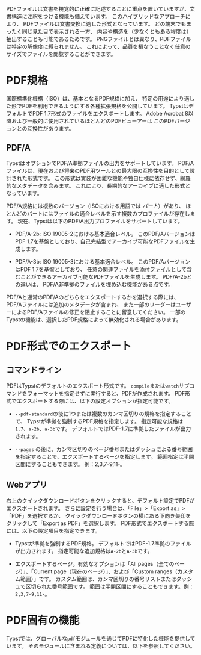 PDFファイルは文書を視覚的に正確に記述することに重点を置いていますが、文書構造に注釈をつける機能も備えています。
このハイブリッドなアプローチにより、
PDFファイルは文書交換に適した形式となっています。
どの端末でもまったく同じ見た目で表示される一方、
内容や構造を（少なくともある程度は）抽出することも可能であるためです。
PNGファイルとは異なり、PDFファイルは特定の解像度に縛られません。
これによって、品質を損なうことなく任意のサイズでファイルを閲覧することができます。

# PDF規格
国際標準化機構（ISO）は、基本となるPDF規格に加え、
特定の用途により適した形でPDFを利用できるようにする各種拡張規格を公開しています。
TypstはデフォルトでPDF 1.7形式のファイルをエクスポートします。
Adobe Acrobat 8以降および一般的に使用されているほとんどのPDFビューアーは
このPDFバージョンとの互換性があります。

## PDF/A
TypstはオプションでPDF/A準拠ファイルの出力をサポートしています。
PDF/Aファイルは、現在および将来のPDF用ツールとの最大限の互換性を目的として設計された形式です。
この形式は実装が困難な機能や独自仕様に依存せず、網羅的なメタデータを含みます。
これにより、長期的なアーカイブに適した形式となっています。

PDF/A規格には複数のバージョン（ISOにおける用語では _パート_）があり、
ほとんどのパートにはファイルの適合レベルを示す複数のプロファイルが存在します。
現在、Typstは以下のPDF/A出力プロファイルをサポートしています。

- PDF/A-2b: ISO 19005-2における基本適合レベル。
  このPDF/AバージョンはPDF 1.7を基盤としており、自己完結型でアーカイブ可能なPDFファイルを生成します。

- PDF/A-3b: ISO 19005-3における基本適合レベル。
  このPDF/AバージョンはPDF 1.7を基盤としており、
  任意の関連ファイルを[添付ファイル]($pdf.embed)として含むことができるアーカイブ可能なPDFファイルを生成します。
  PDF/A-2bとの違いは、
  PDF/A非準拠のファイルを埋め込む機能がある点です。

PDF/Aと通常のPDF/Aのどちらをエクスポートするかを選択する際には、
PDF/Aファイルには追加のメタデータが含まれ、
また一部のリーダーはユーザーによるPDF/Aファイルの修正を阻止することに留意してください。
一部のTypstの機能は、選択したPDF規格によって無効化される場合があります。

# PDF形式でのエクスポート
## コマンドライン
PDFはTypstのデフォルトのエクスポート形式です。
`compile`または`watch`サブコマンドをフォーマットを指定せずに実行すると、PDFが作成されます。
PDF形式でエクスポートする際には、以下の設定オプションが指定可能です。

- `--pdf-standard`の後に1つまたは複数のカンマ区切りの規格を指定することで、
  Typstが準拠を強制するPDF規格を指定します。
  指定可能な規格は`1.7`、`a-2b`、`a-3b`です。
  デフォルトではPDF-1.7に準拠したファイルが出力されます。

- `--pages` の後に、カンマ区切りのページ番号またはダッシュによる番号範囲を指定することで、エクスポートするページを指定します。
  範囲指定は半開区間にすることもできます。
  例：2,3,7-9,11-。

## Webアプリ
右上のクイックダウンロードボタンをクリックすると、デフォルト設定でPDFがエクスポートされます。
さらに設定を行う場合は、「File」>「Export as」>「PDF」を選択するか、
クイックダウンロードボタンの横にある下向き矢印をクリックして「Export as PDF」を選択します。
PDF形式でエクスポートする際には、以下の設定項目を指定できます。

- Typstが準拠を強制するPDF規格。
  デフォルトではPDF-1.7準拠のファイルが出力されます。
  指定可能な追加規格は`A-2b`と`A-3b`です。

- エクスポートするページ。有効なオプションは「All pages（全てのページ）」、「Current page（現在のページ）」、および「Custom ranges（カスタム範囲）」です。
  カスタム範囲は、カンマ区切りの番号リストまたはダッシュで区切られた番号範囲です。
  範囲は半開区間にすることもできます。例：`2,3,7-9,11-`。

# PDF固有の機能
Typstでは、グローバルな`pdf`モジュールを通じてPDFに特化した機能を提供しています。
そのモジュールに含まれる定義については、以下を参照してください。
